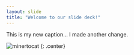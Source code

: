 ```yaml
---
layout: slide
title: "Welcome to our slide deck!"
---
```


This is my new caption...
I made another change.

![minertocat](https://octodex.github.com/images/minertocat.png)
{: .center}
